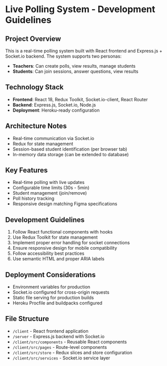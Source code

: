 <!-- Use this file to provide workspace-specific custom instructions to Copilot. For more details, visit https://code.visualstudio.com/docs/copilot/copilot-customization#_use-a-githubcopilotinstructionsmd-file -->

# Live Polling System - Development Guidelines

## Project Overview

This is a real-time polling system built with React frontend and Express.js + Socket.io backend. The system supports two personas:

- **Teachers**: Can create polls, view results, manage students
- **Students**: Can join sessions, answer questions, view results

## Technology Stack

- **Frontend**: React 18, Redux Toolkit, Socket.io-client, React Router
- **Backend**: Express.js, Socket.io, Node.js
- **Deployment**: Heroku-ready configuration

## Architecture Notes

- Real-time communication via Socket.io
- Redux for state management
- Session-based student identification (per browser tab)
- In-memory data storage (can be extended to database)

## Key Features

- Real-time polling with live updates
- Configurable time limits (30s - 5min)
- Student management (join/remove)
- Poll history tracking
- Responsive design matching Figma specifications

## Development Guidelines

1. Follow React functional components with hooks
2. Use Redux Toolkit for state management
3. Implement proper error handling for socket connections
4. Ensure responsive design for mobile compatibility
5. Follow accessibility best practices
6. Use semantic HTML and proper ARIA labels

## Deployment Considerations

- Environment variables for production
- Socket.io configured for cross-origin requests
- Static file serving for production builds
- Heroku Procfile and buildpacks configured

## File Structure

- `/client` - React frontend application
- `/server` - Express.js backend with Socket.io
- `/client/src/components` - Reusable React components
- `/client/src/pages` - Route-level components
- `/client/src/store` - Redux slices and store configuration
- `/client/src/services` - Socket.io service layer
